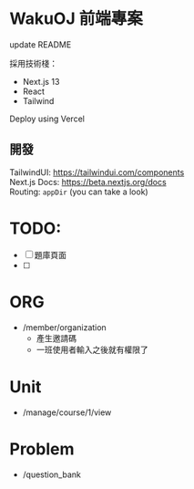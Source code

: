 # WakuOJ 前端專案
update README

採用技術棧：
* Next.js 13
* React
* Tailwind

Deploy using Vercel

## 開發
TailwindUI: https://tailwindui.com/components  
Next.js Docs: https://beta.nextjs.org/docs  
Routing: `appDir` (you can take a look)

# TODO:
- [ ] 題庫頁面
- [ ] 


# ORG
- /member/organization
  - 產生邀請碼
  - 一班使用者輸入之後就有權限了

# Unit
- /manage/course/1/view


# Problem
- /question_bank
